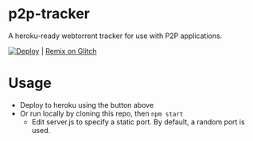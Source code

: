 # p2p-tracker

A heroku-ready webtorrent tracker for use with P2P applications.

[![Deploy](https://www.herokucdn.com/deploy/button.svg)](https://heroku.com/deploy?template=https://github.com/draeder/p2p-tracker/tree/master) | [Remix on Glitch](https://glitch.com/edit/#!/remix/p2p-tracker)

# Usage

- Deploy to heroku using the button above
- Or run locally by cloning this repo, then ` npm start `
  - Edit server.js to specify a static port. By default, a random port is used.

